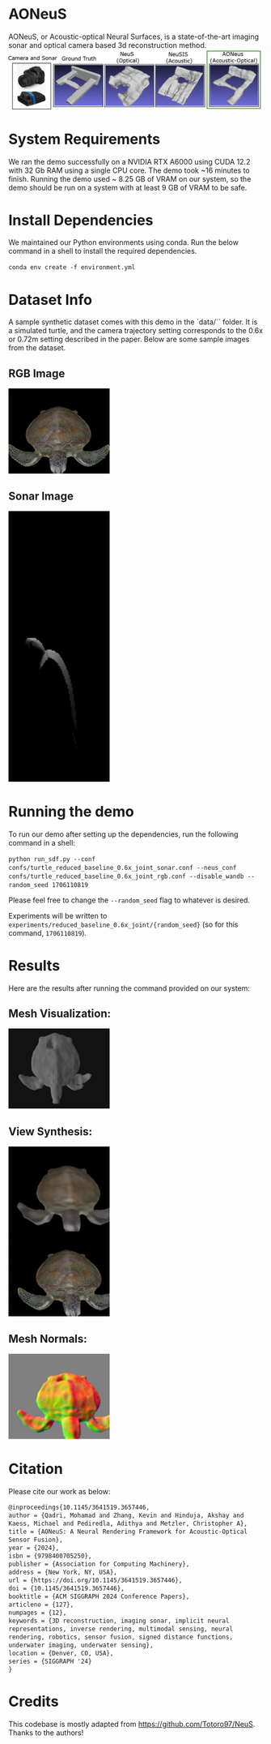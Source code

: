 # AONeuS
AONeuS, or Acoustic-optical Neural Surfaces, is a state-of-the-art imaging sonar and optical camera based 3d reconstruction method. 
<img src="sample_results/teaser.png" alt="drawing"/>

# System Requirements
We ran the demo successfully on a NVIDIA RTX A6000 using CUDA 12.2 with 32 Gb RAM using a single CPU core.
The demo took ~16 minutes to finish.
Running the demo used ~ 8.25 GB of VRAM on our system, so the demo should be run on a system with at least 9 GB of VRAM to be safe. 

# Install Dependencies
We maintained our Python environments using conda. Run the below command in a shell to install the required dependencies. 

`conda env create -f environment.yml`

# Dataset Info
A sample synthetic dataset comes with this demo in the `data/`` folder. It is a simulated turtle, and the camera trajectory setting corresponds to the 0.6x or 0.72m setting described in the paper. Below are some sample images from the dataset. 

## RGB Image
<img src="data/reduced_baseline_0.6x_rgb/image/030.png" alt="drawing" width="200"/>

## Sonar Image
<img src="data/reduced_baseline_0.6x_sonar/imgs/0030.png" alt="drawing" width="200"/>


# Running the demo
To run our demo after setting up the dependencies, run the following command in a shell:

`python run_sdf.py --conf confs/turtle_reduced_baseline_0.6x_joint_sonar.conf --neus_conf confs/turtle_reduced_baseline_0.6x_joint_rgb.conf --disable_wandb --random_seed 1706110819`

Please feel free to change the `--random_seed` flag to whatever is desired. 

Experiments will be written to `experiments/reduced_baseline_0.6x_joint/{random_seed}` (so for this command, `1706110819`).

# Results
Here are the results after running the command provided on our system:

## Mesh Visualization:

<img src="sample_results/mesh_vis.png" alt="drawing" width="200"/>

## View Synthesis:

<img src="sample_results/view.png" alt="drawing" width="200"/>

## Mesh Normals:

<img src="sample_results/normals.png" alt="drawing" width="200"/>

# Citation
Please cite our work as below:

```
@inproceedings{10.1145/3641519.3657446,
author = {Qadri, Mohamad and Zhang, Kevin and Hinduja, Akshay and Kaess, Michael and Pediredla, Adithya and Metzler, Christopher A},
title = {AONeuS: A Neural Rendering Framework for Acoustic-Optical Sensor Fusion},
year = {2024},
isbn = {9798400705250},
publisher = {Association for Computing Machinery},
address = {New York, NY, USA},
url = {https://doi.org/10.1145/3641519.3657446},
doi = {10.1145/3641519.3657446},
booktitle = {ACM SIGGRAPH 2024 Conference Papers},
articleno = {127},
numpages = {12},
keywords = {3D reconstruction, imaging sonar, implicit neural representations, inverse rendering, multimodal sensing, neural rendering, robotics, sensor fusion, signed distance functions, underwater imaging, underwater sensing},
location = {Denver, CO, USA},
series = {SIGGRAPH '24}
}
```

# Credits
This codebase is mostly adapted from https://github.com/Totoro97/NeuS. Thanks to the authors!


